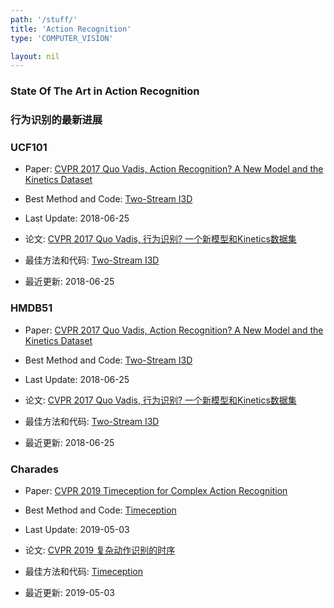 ```yaml
---
path: '/stuff/'
title: 'Action Recognition'
type: 'COMPUTER_VISION'

layout: nil
---
```


### State Of The Art in Action Recognition  
### 行为识别的最新进展  

### UCF101

* Paper: [CVPR 2017 Quo Vadis, Action Recognition? A New Model and the Kinetics Dataset](https://arxiv.org/pdf/1705.07750v3.pdf)

* Best Method and Code: [Two-Stream I3D](https://github.com/deepmind/kinetics-i3d)

* Last Update: 2018-06-25

* 论文: [CVPR 2017 Quo Vadis, 行为识别? 一个新模型和Kinetics数据集](https://arxiv.org/pdf/1705.07750v3.pdf)

* 最佳方法和代码: [Two-Stream I3D](https://github.com/deepmind/kinetics-i3d)

* 最近更新: 2018-06-25

### HMDB51

* Paper: [CVPR 2017 Quo Vadis, Action Recognition? A New Model and the Kinetics Dataset](https://arxiv.org/pdf/1705.07750v3.pdf)

* Best Method and Code: [Two-Stream I3D](https://github.com/deepmind/kinetics-i3d)

* Last Update: 2018-06-25

* 论文: [CVPR 2017 Quo Vadis, 行为识别? 一个新模型和Kinetics数据集](https://arxiv.org/pdf/1705.07750v3.pdf)

* 最佳方法和代码: [Two-Stream I3D](https://github.com/deepmind/kinetics-i3d)

* 最近更新: 2018-06-25

### Charades

* Paper: [CVPR 2019 Timeception for Complex Action Recognition](https://arxiv.org/pdf/1812.01289v2.pdf)

* Best Method and Code: [Timeception](https://github.com/noureldien/timeception)

* Last Update: 2019-05-03

* 论文: [CVPR 2019 复杂动作识别的时序](https://arxiv.org/pdf/1812.01289v2.pdf)

* 最佳方法和代码: [Timeception](https://github.com/noureldien/timeception)

* 最近更新: 2019-05-03

